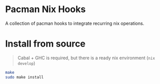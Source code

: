 # Pacman Nix Hooks

A collection of pacman hooks to integrate recurring nix operations.

# Install from source

> Cabal + GHC is required, but there is a ready nix environment (`nix develop`)

```bash
make
sudo make install
```
